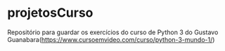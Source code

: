 # projetosCurso
Repositório para guardar os exercícios do curso de Python 3 do Gustavo Guanabara(https://www.cursoemvideo.com/curso/python-3-mundo-1/)
